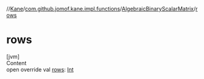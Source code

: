 //[Kane](../../index.md)/[com.github.jomof.kane.impl.functions](../index.md)/[AlgebraicBinaryScalarMatrix](index.md)/[rows](rows.md)



# rows  
[jvm]  
Content  
open override val [rows](rows.md): [Int](https://kotlinlang.org/api/latest/jvm/stdlib/kotlin/-int/index.html)  



